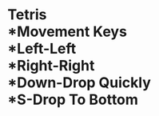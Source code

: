 # Tetris<br>*Movement Keys<br> *Left-Left<br> *Right-Right<br> *Down-Drop Quickly<br> *S-Drop To Bottom